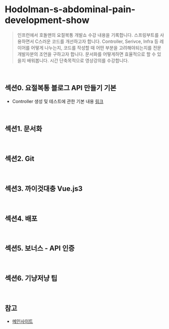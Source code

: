 # Hodolman-s-abdominal-pain-development-show

> 인프런에서 호돌맨의 요절복통 개발쇼 수강 내용을 기록합니다.
> 스프링부트를 사용하면서 C스러운 코드를 개선하고자 합니다.
> Controller, Serivce, Infra 등 레이어를 어떻게 나누는지, 코드를 작성할 때 어떤 부분을 고려해야되는지를 전문 개발자분의 조언을 구하고자 합니다.
> 문서화를 어떻게하면 효율적으로 할 수 있을지 배워봅니다.
> 시간 단축목적으로 영상강의를 수강합니다.


<br/>

##  섹션0. 요절복통 블로그 API 만들기 기본
- Controller 생성 및 테스트에 관한 기본 내용 [링크](https://github.com/t0e8r1r4y/Hodolman-s-abdominal-pain-development-show/issues/1)

<br/>

## 섹션1. 문서화

<br/>

## 섹션2. Git

<br/>

## 섹션3. 까이것대충 Vue.js3

<br/>


## 섹션4. 배포

<br/>

## 섹션5. 보너스 - API 인증

<br/>

## 섹션6. 기냥저냥 팁


<br/>

## 참고
- [메인사이트](https://www.inflearn.com/course/%ED%98%B8%EB%8F%8C%EB%A7%A8-%EC%9A%94%EC%A0%88%EB%B3%B5%ED%86%B5-%EA%B0%9C%EB%B0%9C%EC%87%BC#reviews)

